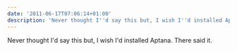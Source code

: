 ```yaml
---
date: '2011-06-17T07:06:14+01:00'
description: 'Never thought I''d say this but, I wish I''d installed Aptana. There said it.'
---
```

Never thought I'd say this but, I wish I'd installed Aptana. There said it.
